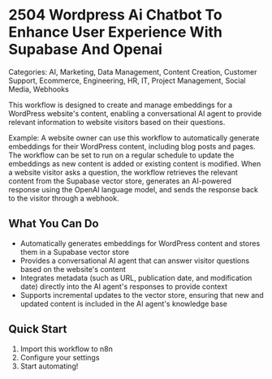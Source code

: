 # 2504 Wordpress Ai Chatbot To Enhance User Experience With Supabase And Openai

Categories: AI, Marketing, Data Management, Content Creation, Customer Support, Ecommerce, Engineering, HR, IT, Project Management, Social Media, Webhooks

This workflow is designed to create and manage embeddings for a WordPress website's content, enabling a conversational AI agent to provide relevant information to website visitors based on their questions.

Example: A website owner can use this workflow to automatically generate embeddings for their WordPress content, including blog posts and pages. The workflow can be set to run on a regular schedule to update the embeddings as new content is added or existing content is modified. When a website visitor asks a question, the workflow retrieves the relevant content from the Supabase vector store, generates an AI-powered response using the OpenAI language model, and sends the response back to the visitor through a webhook.

## What You Can Do
- Automatically generates embeddings for WordPress content and stores them in a Supabase vector store
- Provides a conversational AI agent that can answer visitor questions based on the website's content
- Integrates metadata (such as URL, publication date, and modification date) directly into the AI agent's responses to provide context
- Supports incremental updates to the vector store, ensuring that new and updated content is included in the AI agent's knowledge base

## Quick Start
1. Import this workflow to n8n
2. Configure your settings
3. Start automating!


